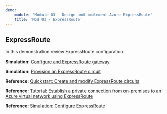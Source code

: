 ```yaml
---
demo:
    module: 'Module 03 - Design and implement Azure ExpressRoute'
    title: 'Mod 03 - ExpressRoute'
---
```

## ExpressRoute

In this demonstration review ExpressRoute configuration.

**Simulation:** [Configure and ExpressRoute gateway](https://mslabs.cloudguides.com/guides/AZ-700%20Lab%20Simulation%20-%20Configure%20an%20ExpressRoute%20gateway)

**Simulation:** [Provision an ExpressRoute circuit](https://mslabs.cloudguides.com/guides/AZ-700%20Lab%20Simulation%20-%20Provision%20an%20ExpressRoute%20circuit)

**Reference:** [Quickstart: Create and modify ExpressRoute circuits](https://learn.microsoft.com/azure/expressroute/expressroute-howto-circuit-portal-resource-manager)

**Reference:** [Tutorial: Establish a private connection from on-premises to an Azure virtual network using ExpressRoute](https://learn.microsoft.com/azure/expressroute/configure-expressroute-private-peering)

**Reference:** [Simulation: Configure ExpressRoute](https://mslabs.cloudguides.com/guides/AZ-700%20Lab%20Simulation%20-%20Configure%20an%20ExpressRoute%20gateway)
